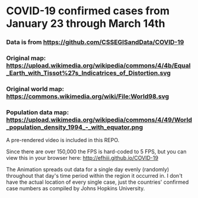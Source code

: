 # COVID-19 confirmed cases from January 23 through March 14th
### Data is from https://github.com/CSSEGISandData/COVID-19

### Original map: https://upload.wikimedia.org/wikipedia/commons/4/4b/Equal_Earth_with_Tissot%27s_Indicatrices_of_Distortion.svg

### Original world map: https://commons.wikimedia.org/wiki/File:World98.svg

### Population data map: https://upload.wikimedia.org/wikipedia/commons/4/49/World_population_density_1994_-_with_equator.png

A pre-rendered video is included in this REPO.

Since there are over 150,000 the FPS is hard-coded to 5 FPS, but you can view this in your browser here: http://efhiii.github.io/COVID-19

The Animation spreads out data for a single day evenly (randomly) throughout that day's time period within the region it occurred in. I don't have the actual location of every single case, just the countries' confirmed case numbers as compiled by Johns Hopkins University.
